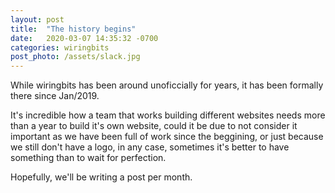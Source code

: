 ```yaml
---
layout: post
title:  "The history begins"
date:   2020-03-07 14:35:32 -0700
categories: wiringbits
post_photo: /assets/slack.jpg
---
```


While wiringbits has been around unoficcially for years, it has been formally there since Jan/2019.

It's incredible how a team that works building different websites needs more than a year to build it's own website, could it be due to not consider it important as we have been full of work since the beggining, or just because we still don't have a logo, in any case, sometimes it's better to have something than to wait for perfection.

Hopefully, we'll be writing a post per month.